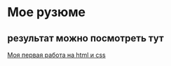 # Мое рузюме

## результат можно посмотреть тут

[Моя первая работа на html и сss](https://dju-makarov.github.io/resume/)
